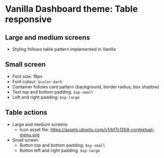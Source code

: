 # Vanilla Dashboard theme: Table responsive

## Large and medium screens
- Styling follows table pattern implemented in Vanilla 

## Small screen
- Font size: 16px
- Font colour: `$color-dark`
- Container follows card pattern (background, border radius, box shadow)
- Text top and bottom padding: `$sp-small`
- Left and right padding: `$sp-large`

## Table actions
- Large and medium screens
  - Icon asset file: https://assets.ubuntu.com/v1/bf7c12b9-contextual-menu.svg
- Small screen
  - Button top and bottom padding: `$sp-small`
  - Button left and right padding: `$sp-large`
